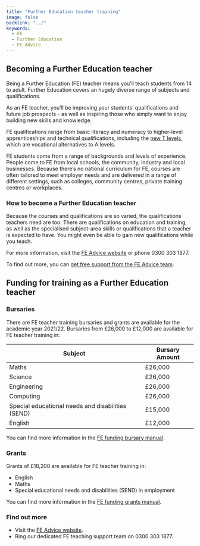```yaml
---
title: "Further Education teacher training"
image: false
backlink: "../"
keywords:
  - FE
  - Further Education
  - FE Advice
---
```


## Becoming a Further Education teacher

Being a Further Education (FE) teacher means you’ll teach students from 14 to adult. Further Education covers an hugely diverse range of subjects and qualifications. 

As an FE teacher, you’ll be improving your students’ qualifications and future job prospects - as well as inspiring those who simply want to enjoy building new skills and knowledge.

FE qualifications range from basic literacy and numeracy to higher-level apprenticeships and technical qualifications, including the <a href='https://www.gov.uk/government/publications/introduction-of-t-levels/introduction-of-t-levels'>new T levels</a>, which are vocational alternatives to A levels.

FE students come from a range of backgrounds and levels of experience. People come to FE from local schools, the community, industry and local businesses. Because there’s no national curriculum for FE, courses are often tailored to meet employer needs and are delivered in a range of different settings, such as colleges, community centres, private training centres or workplaces.

### How to become a Further Education teacher

Because the courses and qualifications are so varied, the qualifications teachers need are too. There are qualifications on education and training, as well as the specialised subject-area skills or qualifications that a teacher is expected to have. You might even be able to gain new qualifications while you teach.

For more information, visit the <a href='https://www.feadvice.org.uk/i-want-work-fe-skills-sector'>FE Advice website</a> or phone 0300 303 1877.

To find out more, you can <a href='https://www.feadvice.org.uk/i-want-work-fe-skills-sector'>get free support from the FE Advice team</a>.
 
## Funding for training as a Further Education teacher

### Bursaries

There are FE teacher training bursaries and grants are available for the academic year 2021/22.
Bursaries from £26,000 to £12,000 are available for FE teacher training in: 

| Subject                       | Bursary Amount | 
| -------                       | -----   | 
| Maths                         | £26,000 | 
| Science                       | £26,000 | 
| Engineering                   | £26,000 | 
| Computing                     | £26,000 | 
| Special educational needs and disabilities (SEND)| £15,000 | 
| English                       | £12,000 | 

You can find more information in the <a href='https://www.gov.uk/government/publications/fe-funding-initial-teacher-education-ite-2021-to-2022'>FE funding bursary manual</a>.

### Grants

Grants of £18,200 are available for FE teacher training in:

* English
* Maths 
* Special educational needs and disabilities (SEND) in employment

You can find more information in the <a href='https://www.gov.uk/government/publications/fe-funding-initial-teacher-education-ite-2021-to-2022'>FE funding grants manual</a>.
 
### Find out more

* Visit the <a href='https://www.feadvice.org.uk/i-want-work-fe-skills-sector'>FE Advice website</a>. 
* Ring our dedicated FE teaching support team on 0300 303 1877.
 
